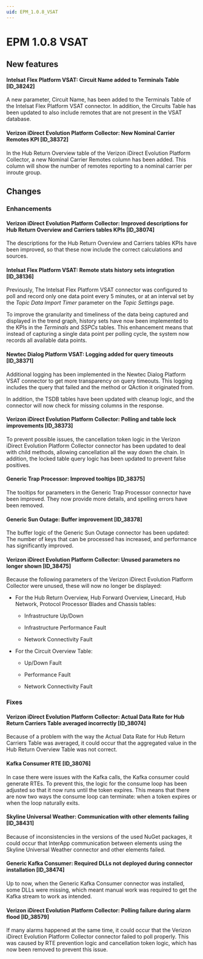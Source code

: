 ```yaml
---
uid: EPM_1.0.8_VSAT
---
```


# EPM 1.0.8 VSAT

## New features

#### Intelsat Flex Platform VSAT: Circuit Name added to Terminals Table [ID_38242]

A new parameter, Circuit Name, has been added to the Terminals Table of the Intelsat Flex Platform VSAT connector. In addition, the Circuits Table has been updated to also include remotes that are not present in the VSAT database.

#### Verizon iDirect Evolution Platform Collector: New Nominal Carrier Remotes KPI [ID_38372]

In the Hub Return Overview table of the Verizon iDirect Evolution Platform Collector, a new Nominal Carrier Remotes column has been added. This column will show the number of remotes reporting to a nominal carrier per inroute group.

## Changes

### Enhancements

#### Verizon iDirect Evolution Platform Collector: Improved descriptions for Hub Return Overview and Carriers tables KPIs [ID_38074]

The descriptions for the Hub Return Overview and Carriers tables KPIs have been improved, so that these now include the correct calculations and sources.

#### Intelsat Flex Platform VSAT: Remote stats history sets integration [ID_38136]

Previously, The Intelsat Flex Platform VSAT connector was configured to poll and record only one data point every 5 minutes, or at an interval set by the *Topic Data Import Timer* parameter on the *Topic Settings* page.

To improve the granularity and timeliness of the data being captured and displayed in the trend graph, history sets have now been implemented to the KPIs in the *Terminals* and *SSPCs* tables. This enhancement means that instead of capturing a single data point per polling cycle, the system now records all available data points.

#### Newtec Dialog Platform VSAT: Logging added for query timeouts [ID_38371]

Additional logging has been implemented in the Newtec Dialog Platform VSAT connector to get more transparency on query timeouts. This logging includes the query that failed and the method or QAction it originated from.

In addition, the TSDB tables have been updated with cleanup logic, and the connector will now check for missing columns in the response.

#### Verizon iDirect Evolution Platform Collector: Polling and table lock improvements [ID_38373]

To prevent possible issues, the cancellation token logic in the Verizon iDirect Evolution Platform Collector connector has been updated to deal with child methods, allowing cancellation all the way down the chain. In addition, the locked table query logic has been updated to prevent false positives.

#### Generic Trap Processor: Improved tooltips [ID_38375]

The tooltips for parameters in the Generic Trap Processor connector have been improved. They now provide more details, and spelling errors have been removed.

#### Generic Sun Outage: Buffer improvement [ID_38378]

The buffer logic of the Generic Sun Outage connector has been updated: The number of keys that can be processed has increased, and performance has significantly improved.

#### Verizon iDirect Evolution Platform Collector: Unused parameters no longer shown [ID_38475]

Because the following parameters of the Verizon iDirect Evolution Platform Collector were unused, these will now no longer be displayed:

- For the Hub Return Overview, Hub Forward Overview, Linecard, Hub Network, Protocol Processor Blades and Chassis tables:

  - Infrastructure Up/Down

  - Infrastructure Performance Fault

  - Network Connectivity Fault

- For the Circuit Overview Table:

  - Up/Down Fault

  - Performance Fault

  - Network Connectivity Fault

### Fixes

#### Verizon iDirect Evolution Platform Collector: Actual Data Rate for Hub Return Carriers Table averaged incorrectly [ID_38074]

Because of a problem with the way the Actual Data Rate for Hub Return Carriers Table was averaged, it could occur that the aggregated value in the Hub Return Overview Table was not correct.

#### Kafka Consumer RTE [ID_38076]

In case there were issues with the Kafka calls, the Kafka consumer could generate RTEs. To prevent this, the logic for the consume loop has been adjusted so that it now runs until the token expires. This means that there are now two ways the consume loop can terminate: when a token expires or when the loop naturally exits.

#### Skyline Universal Weather: Communication with other elements failing [ID_38431]

Because of inconsistencies in the versions of the used NuGet packages, it could occur that InterApp communication between elements using the Skyline Universal Weather connector and other elements failed.

#### Generic Kafka Consumer: Required DLLs not deployed during connector installation [ID_38474]

Up to now, when the Generic Kafka Consumer connector was installed, some DLLs were missing, which meant manual work was required to get the Kafka stream to work as intended.

#### Verizon iDirect Evolution Platform Collector: Polling failure during alarm flood [ID_38579]

If many alarms happened at the same time, it could occur that the Verizon iDirect Evolution Platform Collector connector failed to poll properly. This was caused by ​RTE prevention logic and cancellation token logic, which has now been removed to prevent this issue.
